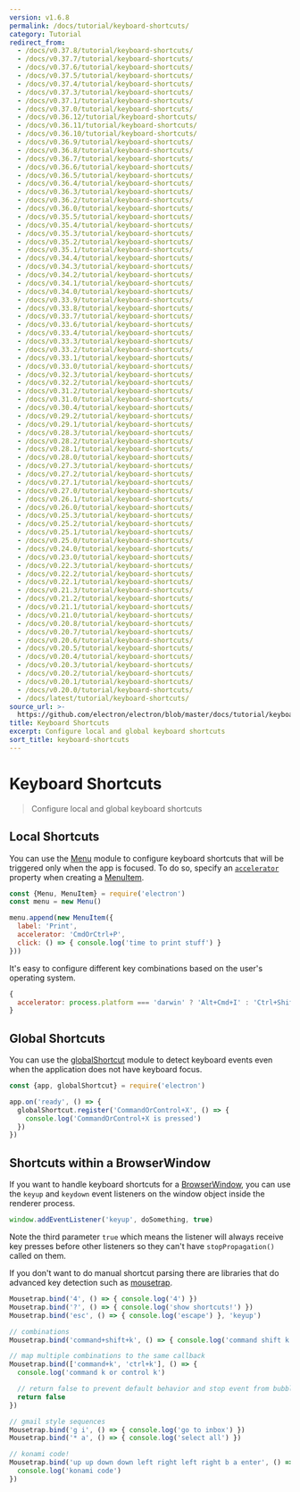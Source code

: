 ```yaml
---
version: v1.6.8
permalink: /docs/tutorial/keyboard-shortcuts/
category: Tutorial
redirect_from:
  - /docs/v0.37.8/tutorial/keyboard-shortcuts/
  - /docs/v0.37.7/tutorial/keyboard-shortcuts/
  - /docs/v0.37.6/tutorial/keyboard-shortcuts/
  - /docs/v0.37.5/tutorial/keyboard-shortcuts/
  - /docs/v0.37.4/tutorial/keyboard-shortcuts/
  - /docs/v0.37.3/tutorial/keyboard-shortcuts/
  - /docs/v0.37.1/tutorial/keyboard-shortcuts/
  - /docs/v0.37.0/tutorial/keyboard-shortcuts/
  - /docs/v0.36.12/tutorial/keyboard-shortcuts/
  - /docs/v0.36.11/tutorial/keyboard-shortcuts/
  - /docs/v0.36.10/tutorial/keyboard-shortcuts/
  - /docs/v0.36.9/tutorial/keyboard-shortcuts/
  - /docs/v0.36.8/tutorial/keyboard-shortcuts/
  - /docs/v0.36.7/tutorial/keyboard-shortcuts/
  - /docs/v0.36.6/tutorial/keyboard-shortcuts/
  - /docs/v0.36.5/tutorial/keyboard-shortcuts/
  - /docs/v0.36.4/tutorial/keyboard-shortcuts/
  - /docs/v0.36.3/tutorial/keyboard-shortcuts/
  - /docs/v0.36.2/tutorial/keyboard-shortcuts/
  - /docs/v0.36.0/tutorial/keyboard-shortcuts/
  - /docs/v0.35.5/tutorial/keyboard-shortcuts/
  - /docs/v0.35.4/tutorial/keyboard-shortcuts/
  - /docs/v0.35.3/tutorial/keyboard-shortcuts/
  - /docs/v0.35.2/tutorial/keyboard-shortcuts/
  - /docs/v0.35.1/tutorial/keyboard-shortcuts/
  - /docs/v0.34.4/tutorial/keyboard-shortcuts/
  - /docs/v0.34.3/tutorial/keyboard-shortcuts/
  - /docs/v0.34.2/tutorial/keyboard-shortcuts/
  - /docs/v0.34.1/tutorial/keyboard-shortcuts/
  - /docs/v0.34.0/tutorial/keyboard-shortcuts/
  - /docs/v0.33.9/tutorial/keyboard-shortcuts/
  - /docs/v0.33.8/tutorial/keyboard-shortcuts/
  - /docs/v0.33.7/tutorial/keyboard-shortcuts/
  - /docs/v0.33.6/tutorial/keyboard-shortcuts/
  - /docs/v0.33.4/tutorial/keyboard-shortcuts/
  - /docs/v0.33.3/tutorial/keyboard-shortcuts/
  - /docs/v0.33.2/tutorial/keyboard-shortcuts/
  - /docs/v0.33.1/tutorial/keyboard-shortcuts/
  - /docs/v0.33.0/tutorial/keyboard-shortcuts/
  - /docs/v0.32.3/tutorial/keyboard-shortcuts/
  - /docs/v0.32.2/tutorial/keyboard-shortcuts/
  - /docs/v0.31.2/tutorial/keyboard-shortcuts/
  - /docs/v0.31.0/tutorial/keyboard-shortcuts/
  - /docs/v0.30.4/tutorial/keyboard-shortcuts/
  - /docs/v0.29.2/tutorial/keyboard-shortcuts/
  - /docs/v0.29.1/tutorial/keyboard-shortcuts/
  - /docs/v0.28.3/tutorial/keyboard-shortcuts/
  - /docs/v0.28.2/tutorial/keyboard-shortcuts/
  - /docs/v0.28.1/tutorial/keyboard-shortcuts/
  - /docs/v0.28.0/tutorial/keyboard-shortcuts/
  - /docs/v0.27.3/tutorial/keyboard-shortcuts/
  - /docs/v0.27.2/tutorial/keyboard-shortcuts/
  - /docs/v0.27.1/tutorial/keyboard-shortcuts/
  - /docs/v0.27.0/tutorial/keyboard-shortcuts/
  - /docs/v0.26.1/tutorial/keyboard-shortcuts/
  - /docs/v0.26.0/tutorial/keyboard-shortcuts/
  - /docs/v0.25.3/tutorial/keyboard-shortcuts/
  - /docs/v0.25.2/tutorial/keyboard-shortcuts/
  - /docs/v0.25.1/tutorial/keyboard-shortcuts/
  - /docs/v0.25.0/tutorial/keyboard-shortcuts/
  - /docs/v0.24.0/tutorial/keyboard-shortcuts/
  - /docs/v0.23.0/tutorial/keyboard-shortcuts/
  - /docs/v0.22.3/tutorial/keyboard-shortcuts/
  - /docs/v0.22.2/tutorial/keyboard-shortcuts/
  - /docs/v0.22.1/tutorial/keyboard-shortcuts/
  - /docs/v0.21.3/tutorial/keyboard-shortcuts/
  - /docs/v0.21.2/tutorial/keyboard-shortcuts/
  - /docs/v0.21.1/tutorial/keyboard-shortcuts/
  - /docs/v0.21.0/tutorial/keyboard-shortcuts/
  - /docs/v0.20.8/tutorial/keyboard-shortcuts/
  - /docs/v0.20.7/tutorial/keyboard-shortcuts/
  - /docs/v0.20.6/tutorial/keyboard-shortcuts/
  - /docs/v0.20.5/tutorial/keyboard-shortcuts/
  - /docs/v0.20.4/tutorial/keyboard-shortcuts/
  - /docs/v0.20.3/tutorial/keyboard-shortcuts/
  - /docs/v0.20.2/tutorial/keyboard-shortcuts/
  - /docs/v0.20.1/tutorial/keyboard-shortcuts/
  - /docs/v0.20.0/tutorial/keyboard-shortcuts/
  - /docs/latest/tutorial/keyboard-shortcuts/
source_url: >-
  https://github.com/electron/electron/blob/master/docs/tutorial/keyboard-shortcuts.md
title: Keyboard Shortcuts
excerpt: Configure local and global keyboard shortcuts
sort_title: keyboard-shortcuts
---
```




<!--


                                      ::::
                                    :o+//+o:
                                    +o    oo-
                                    :o+//oo/+o/
                                      -::-   -oo:
                                               /s/
                      -::::::::-                :s/  :::--
                  :+oo+////////+:        -:/+oo/ :s:-///++oo+:
                /o+:                -/+oo+/:-     +o-      -:+o:
               /s:              -:+o+/:           -o+         :s/
              -s/            -/oo/:                /s-         +s-
              -s/         -/oo/-                   -s/         /s-
               oo       :+o/-                       oo         oo
               -s/    :oo/                          /s-       /s-
                :s/ :oo:              -::-          /s-      /s:
                  -+o/               /ssss/         :s:    -+o-
                 :o+--               /ssss/         :s:   :o+-
                :s/  +o:              -::-          /s-   --
               -s/    :+o/-                         /s-
               oo       -+o+-                       oo
              -s/         -/oo/-                   -s/
             -+soo+:         -/oo/:                /s-      /oooo+-
             o+   :s:           -:+o+/:-          -o+      /s:  -oo
             oo:--/s:       ::      -:+oo+/:-     -/-      /s/--:o+
              :+++/-        :s:          -:/+ooo++//////++oo//+o+:
                             /s:                --::::::--
                              /s/              /s-
                               :oo:          :oo:
                                 /oo/-    -/oo/
                                   -/+oooo+/-





                   _______  _______  _______  _______  __
                  |       ||       ||       ||       ||  |
                  |  _____||_     _||   _   ||    _  ||  |
                  | |_____   |   |  |  | |  ||   |_| ||  |
                  |_____  |  |   |  |  |_|  ||    ___||__|
                   _____| |  |   |  |       ||   |     __
                  |_______|  |___|  |_______||___|    |__|


    This file is generated automatically, so it should not be edited.

    To make changes, head over to the electron/electron repository:

    https://github.com/electron/electron/blob/master/docs/tutorial/keyboard-shortcuts.md

    Thanks!

-->
# Keyboard Shortcuts

> Configure local and global keyboard shortcuts

## Local Shortcuts

You can use the [Menu]({{site.baseurl}}/docs/api/menu) module to configure keyboard shortcuts that will be triggered only when the app is focused. To do so, specify an [`accelerator`]({{site.baseurl}}/docs/api/accelerator) property when creating a [MenuItem]({{site.baseurl}}/docs/api/menu-item).

```js
const {Menu, MenuItem} = require('electron')
const menu = new Menu()

menu.append(new MenuItem({
  label: 'Print',
  accelerator: 'CmdOrCtrl+P',
  click: () => { console.log('time to print stuff') }
}))
```

It's easy to configure different key combinations based on the user's operating system.

```js
{
  accelerator: process.platform === 'darwin' ? 'Alt+Cmd+I' : 'Ctrl+Shift+I'
}
```

## Global Shortcuts

You can use the [globalShortcut]({{site.baseurl}}/docs/api/global-shortcut) module to detect keyboard events even when the application does not have keyboard focus.

```js
const {app, globalShortcut} = require('electron')

app.on('ready', () => {
  globalShortcut.register('CommandOrControl+X', () => {
    console.log('CommandOrControl+X is pressed')
  })
})
```

## Shortcuts within a BrowserWindow

If you want to handle keyboard shortcuts for a [BrowserWindow]({{site.baseurl}}/docs/api/browser-window), you can use the `keyup` and `keydown` event listeners on the window object inside the renderer process.

```js
window.addEventListener('keyup', doSomething, true)
```

Note the third parameter `true` which means the listener will always receive key presses before other listeners so they can't have `stopPropagation()` called on them.

If you don't want to do manual shortcut parsing there are libraries that do advanced key detection such as [mousetrap](https://github.com/ccampbell/mousetrap).

```js
Mousetrap.bind('4', () => { console.log('4') })
Mousetrap.bind('?', () => { console.log('show shortcuts!') })
Mousetrap.bind('esc', () => { console.log('escape') }, 'keyup')

// combinations
Mousetrap.bind('command+shift+k', () => { console.log('command shift k') })

// map multiple combinations to the same callback
Mousetrap.bind(['command+k', 'ctrl+k'], () => {
  console.log('command k or control k')

  // return false to prevent default behavior and stop event from bubbling
  return false
})

// gmail style sequences
Mousetrap.bind('g i', () => { console.log('go to inbox') })
Mousetrap.bind('* a', () => { console.log('select all') })

// konami code!
Mousetrap.bind('up up down down left right left right b a enter', () => {
  console.log('konami code')
})
```
